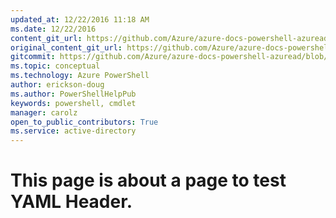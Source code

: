 ```yaml
---
updated_at: 12/22/2016 11:18 AM
ms.date: 12/22/2016
content_git_url: https://github.com/Azure/azure-docs-powershell-azuread/blob/live/Azure%20AD%20Cmdlets/index.md
original_content_git_url: https://github.com/Azure/azure-docs-powershell-azuread/blob/live/Azure%20AD%20Cmdlets/index.md
gitcommit: https://github.com/Azure/azure-docs-powershell-azuread/blob/69a74d14b76e6c637fe3fc27adde96a181b165dc/Azure%20AD%20Cmdlets/index.md
ms.topic: conceptual
ms.technology: Azure PowerShell
author: erickson-doug
ms.author: PowerShellHelpPub
keywords: powershell, cmdlet
manager: carolz
open_to_public_contributors: True
ms.service: active-directory
---
```


# This page is about a page to test YAML Header.
